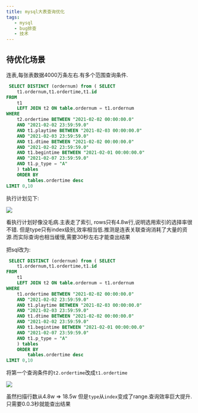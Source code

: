 ```yaml
---
title: mysql大表查询优化
tags: 
   - mysql
   - bug排查
   - 技术
---
```


## 待优化场景

连表,每张表数据4000万条左右.有多个范围查询条件.


<!--more-->

```sql
 SELECT DISTINCT (ordernum) from ( SELECT 
	t1.ordernum,t1.ordertime,t1.id
FROM
	t1
	LEFT JOIN t2 ON table.ordernum = t1.ordernum
WHERE
	t2.ordertime BETWEEN "2021-02-02 00:00:00.0"
	AND "2021-02-02 23:59:59.0"
	AND t1.playtime BETWEEN "2021-02-03 00:00:00.0"
	AND "2021-02-03 23:59:59.0"
	AND t1.dtime BETWEEN "2021-02-02 00:00:00.0"
	AND "2021-02-02 23:59:59.0"
	AND t1.begintime BETWEEN "2021-02-01 00:00:00.0"
	AND "2021-02-07 23:59:59.0"
	AND t1.p_type = "A"
	) tables
	ORDER BY
		tables.ordertime desc
LIMIT 0,10
```

执行计划见下:

![](https://gitee.com/minagamiyuki/picgo-gitee/raw/master/images/%E6%88%AA%E5%B1%8F2021-02-19%2022.06.55.png)

看执行计划好像没毛病.主表走了索引, rows只有4.8w行,说明选用索引的选择率很不错. 但是type只有index级别,效率相当低.推测是连表关联查询消耗了大量的资源.而实际查询也相当缓慢,需要30秒左右才能查出结果



把sql改为:

```sql
 SELECT DISTINCT (ordernum) from ( SELECT 
	t1.ordernum,t1.ordertime,t1.id
FROM
	t1
	LEFT JOIN t2 ON table.ordernum = t1.ordernum
WHERE
	t1.ordertime BETWEEN "2021-02-02 00:00:00.0"
	AND "2021-02-02 23:59:59.0"
	AND t1.playtime BETWEEN "2021-02-03 00:00:00.0"
	AND "2021-02-03 23:59:59.0"
	AND t1.dtime BETWEEN "2021-02-02 00:00:00.0"
	AND "2021-02-02 23:59:59.0"
	AND t1.begintime BETWEEN "2021-02-01 00:00:00.0"
	AND "2021-02-07 23:59:59.0"
	AND t1.p_type = "A"
	) tables
	ORDER BY
		tables.ordertime desc
LIMIT 0,10
```

将第一个查询条件的`t2.ordertime`改成`t1.ordertime`

![](https://gitee.com/minagamiyuki/picgo-gitee/raw/master/images/%E6%88%AA%E5%B1%8F2021-02-19%2022.15.57.png)

虽然扫描行数从4.8w => 18.5w 但是`type`从`index`变成了range.查询效率巨大提升.只需要0.0.3秒就能查出结果



